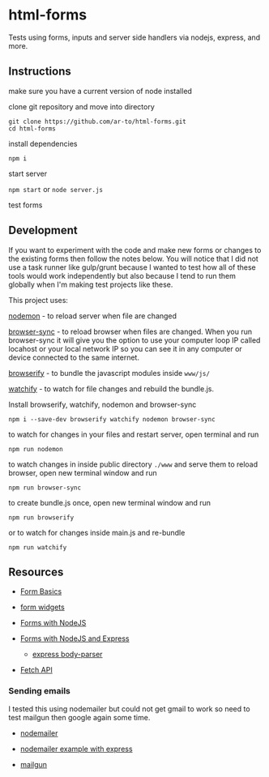 # html-forms
Tests using forms, inputs and server side handlers via nodejs, express, and more.

## Instructions

make sure you have a current version of node installed

clone git repository and move into directory

```
git clone https://github.com/ar-to/html-forms.git
cd html-forms
```

install dependencies

`npm i`

start server

`npm start` or `node server.js`

test forms

## Development

If you want to experiment with the code and make new forms or changes to the existing forms then follow the notes below. You will notice that I did not use a task runner like gulp/grunt because I wanted to test how all of these tools would work independently but also because I tend to run them globally when I'm making test projects like these.

This project uses:

[nodemon](https://github.com/remy/nodemon#nodemon) - to reload server when file are changed

[browser-sync](https://www.browsersync.io/docs) - to reload browser when files are changed. When you run browser-sync it will give you the option to use your computer loop IP called locahost or your local network IP so you can see it in any computer or device connected to the same internet.

[browserify](http://browserify.org) - to bundle the javascript modules inside `www/js/`

[watchify](https://github.com/substack/watchify) - to watch for file changes and rebuild the bundle.js.


Install browserify, watchify, nodemon and browser-sync

`npm i --save-dev browserify watchify nodemon browser-sync`

to watch for changes in your files and restart server, open terminal and run

`npm run nodemon`

to watch changes in inside public directory `./www` and serve them to reload browser, open new terminal window and run

`npm run browser-sync`

to create bundle.js once, open new terminal window and run

`npm run browserify`

or to watch for changes inside main.js and re-bundle

`npm run watchify`


## Resources

* [Form Basics](https://developer.mozilla.org/en-US/docs/Learn/HTML/Forms/Your_first_HTML_form)

* [form widgets](https://developer.mozilla.org/en-US/docs/Learn/HTML/Forms/The_native_form_widgets)

* [Forms with NodeJS](https://www.sitepoint.com/creating-and-handling-forms-in-node-js/)

* [Forms with NodeJS and Express](https://www.gitbook.com/book/kevinchisholm/handling-post-requests-with-express-and-node-js/details)

  * [express body-parser](https://github.com/expressjs/body-parser/)

* [Fetch API](https://developer.mozilla.org/en-US/docs/AJAX)

### Sending emails

I tested this using nodemailer but could not get gmail to work so need to test mailgun then google again some time.

* [nodemailer](https://nodemailer.com/about/)

* [nodemailer example with express](https://blog.ragingflame.co.za/2012/6/28/simple-form-handling-with-express-and-nodemailer)

* [mailgun](http://blog.mailgun.com/how-to-send-transactional-emails-in-a-nodejs-app-using-the-mailgun-api/)
